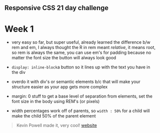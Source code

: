 ## Responsive CSS 21 day challenge

# Week 1

- very easy so far, but super useful, already learned the difference b/w rem and em, I always thought the R in rem meant _relative_, it means root, so rem is always the same, you can use em's for padding because no matter the font size the button will always look good

- `display: inline-block`a button so it lines up with the text you have in the div
- overdo it with div's or semantic elements b/c that will make your structure easier as your app gets more complex
- margin: 0 stuff to get a base level of separation from elements, set the font size in the body using REM's (or pixels)
- width percentages work off of parents, so `width : 50%` for a child will make the child 50% of the parent element



> Kevin Powell made it, very cool! [website](https://courses.kevinpowell.co/ "buy courses and stuff")
